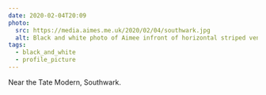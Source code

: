 ```yaml
---
date: 2020-02-04T20:09
photo:
  src: https://media.aimes.me.uk/2020/02/04/southwark.jpg
  alt: Black and white photo of Aimee infront of horizontal striped vents
tags:
  - black_and_white
  - profile_picture
---
```


Near the Tate Modern, Southwark.
